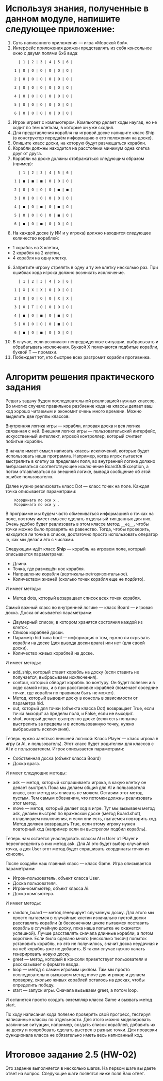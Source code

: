

# Используя знания, полученные в данном модуле, напишите следующее приложение:

1. Суть написанного приложения — игра «Морской бой».
2. Интерфейс приложения должен представлять из себя
   консольное окно с двумя полями 6х6 вида:

```
      | 1 | 2 | 3 | 4 | 5 | 6 |

    1 | О | О | О | О | О | О |

    2 | О | О | О | О | О | О |

    3 | О | О | О | О | О | О |

    4 | О | О | О | О | О | О |

    5 | О | О | О | О | О | О |

    6 | О | О | О | О | О | О |
```

3. Игрок играет с компьютером. Компьютер делает ходы наугад,
   но не ходит по тем клеткам, в которые он уже сходил.
4. Для представления корабля на игровой доске напишите класс
   Ship (в конструктор передаём информацию о его положении на доске).
5. Опишите класс доски, на которую будут размещаться корабли.
6. Корабли должны находится на расстоянии минимум одна клетка друг от друга.
7. Корабли на доске должны отображаться следующим образом (пример):

```
      | 1 | 2 | 3 | 4 | 5 | 6 |

    1 | ■ | ■ | ■ | О | О | О |

    2 | О | О | О | О | ■ | ■ |

    3 | О | О | О | О | О | О |

    4 | ■ | О | ■ | О | ■ | О |

    5 | О | О | О | О | ■ | О |

    6 | ■ | О | ■ | О | О | О |
```

8. На каждой доске (у ИИ и у игрока) должно находится следующее количество кораблей:
 - 1 корабль на 3 клетки,
 - 2 корабля на 2 клетки,
 - 4 корабля на одну клетку.
9. Запретите игроку стрелять в одну и ту же клетку несколько раз. 
    При ошибках хода игрока должно возникать исключение.

```
      | 1 | 2 | 3 | 4 | 5 | 6 |

    1 | X | X | X | О | О | О |

    2 | О | О | О | О | X | X |

    3 | О | T | О | О | О | О |

    4 | ■ | О | ■ | О | ■ | О |

    5 | О | О | О | О | ■ | О |

    6 | ■ | О | ■ | О | О | О |
```

10. В случае, если возникают непредвиденные ситуации, выбрасывать и обрабатывать исключения.
    Буквой X помечаются подбитые корабли, буквой T — промахи.
11. Побеждает тот, кто быстрее всех разгромит корабли противника.

# Алгоритм решения практического задания

Решать задачу будем последовательной реализацией нужных классов. Во многих случаях правильное разбиение кода на классы делает ваш код хорошо читаемым и экономит очень много времени. Можно выделить две группы классов:

Внутренняя логика игры — корабли, игровая доска и вся логика связанная с ней.
Внешняя логика игры — пользовательский интерфейс, искусственный интеллект, игровой контроллер, который считает побитые корабли.

В начале имеет смысл написать классы исключений, которые будет использовать наша программа. Например, когда игрок пытается выстрелить в клетку за пределами поля, во внутренней логике должно выбрасываться соответствующее исключение BoardOutException, а потом отлавливаться во внешней логике, выводя сообщение об этой ошибке пользователю.

Далее нужно реализовать класс Dot — класс точек на поле. Каждая точка описывается параметрами:

        Координата по оси x .
        Координата по оси y .

В программе мы будем часто обмениваться информацией о точках на поле, поэтому имеет смысле сделать отдельный тип данных для них. Очень удобно будет реализовать в этом классе метод `__eq__`, чтобы точки можно было проверять на равенство. Тогда, чтобы проверить, находится ли точка в списке, достаточно просто использовать оператор in, как мы делали это с числами.

Следующим идёт класс **Ship** — корабль на игровом поле, который описывается параметрами:

   * Длина.
   * Точка, где размещён нос корабля.
   * Направление корабля (вертикальное/горизонтальное).
   * Количеством жизней (сколько точек корабля еще не подбито).

И имеет методы:

   * Метод dots, который возвращает список всех точек корабля.


  Самый важный класс во внутренней логике — класс Board — игровая доска. Доска описывается параметрами:

   * Двумерный список, в котором хранятся состояния каждой из клеток.
   * Список кораблей доски.
   * Параметр hid типа bool — информация о том, нужно ли скрывать корабли на доске (для вывода доски врага) или нет (для своей доски).
   * Количество живых кораблей на доске.

  И имеет методы:

  - add_ship, который ставит корабль на доску (если ставить не получается, выбрасываем исключения).
  - contour, который обводит корабль по контуру. Он будет полезен и в ходе самой игры, и в при расстановке кораблей (помечает соседние точки, где корабля по правилам быть не может).
  - Метод, который выводит доску в консоль в зависимости от параметра hid.
  - out, который для точки (объекта класса Dot) возвращает True, если точка выходит за пределы поля, и False, если не выходит.
  - shot, который делает выстрел по доске (если есть попытка выстрелить за пределы и в использованную точку, нужно выбрасывать исключения).

Теперь нужно заняться внешней логикой: Класс Player — класс игрока в игру (и AI, и пользователь). Этот класс будет родителем для классов с AI и с пользователем. Игрок описывается параметрами:

- Собственная доска (объект класса Board)
- Доска врага.

И имеет следующие методы:

- ask — метод, который «спрашивает» игрока, в какую клетку он делает выстрел. Пока мы делаем общий для AI и пользователя класс, этот метод мы описать не можем. Оставим этот метод пустым. Тем самым обозначим, что потомки должны реализовать этот метод.
- move — метод, который делает ход в игре. Тут мы вызываем метод ask, делаем выстрел по вражеской доске (метод Board.shot), отлавливаем исключения, и если они есть, пытаемся повторить ход. Метод должен возвращать True, если этому игроку нужен повторный ход (например если он выстрелом подбил корабль).

Теперь нам остаётся унаследовать классы AI и User от Player и переопределить в них метод ask. Для AI это будет выбор случайной точка, а для User этот метод будет спрашивать координаты точки из консоли.

После создаём наш главный класс — класс Game. Игра описывается параметрами:

- Игрок-пользователь, объект класса User.
- Доска пользователя.
- Игрок-компьютер, объект класса Ai.
- Доска компьютера.

И имеет методы:

- random_board — метод генерирует случайную доску. Для этого мы просто пытаемся в случайные клетки изначально пустой доски расставлять корабли (в бесконечном цикле пытаемся поставить корабль в случайную доску, пока наша попытка не окажется успешной). Лучше расставлять сначала длинные корабли, а потом короткие. Если было сделано много (несколько тысяч) попыток установить корабль, но это не получилось, значит доска неудачная и на неё корабль уже не добавить. В таком случае нужно начать генерировать новую доску.
- greet — метод, который в консоли приветствует пользователя и рассказывает о формате ввода.
- loop — метод с самим игровым циклом. Там мы просто последовательно вызываем метод move для игроков и делаем проверку, сколько живых кораблей осталось на досках, чтобы определить победу.
- start — запуск игры. Сначала вызываем greet, а потом loop.

И останется просто создать экземпляр класса Game и вызвать метод start.

По ходу написания кода полезно проверять свой прогресс, тестируя написанные классы по отдельности. Для этого можно моделировать различные ситуации, например, создать список кораблей, добавить их на доску и попробовать сделать выстрел в разные точки. Для проверки функционала класса не обязательно иметь весь написанный код.

# Итоговое задание 2.5 (HW-02)

Это задание выполняется в несколько шагов. На первом шаге вы даете ответ на вопрос. Следующие шаги появятся ниже поля Ваш ответ.
